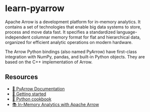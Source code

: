 # learn-pyarrow
Apache Arrow is a development platform for in-memory analytics. It contains a set of technologies that enable big data systems to store, process and move data fast. It specifies a standardized language-independent columnar memory format for flat and hierarchical data, organized for efficient analytic operations on modern hardware.

The Arrow Python bindings (also named PyArrow) have first-class integration with NumPy, pandas, and built-in Python objects. They are based on the C++ implementation of Arrow. 

## Resources
* [:scroll: PyArrow Documentation](https://arrow.apache.org/docs/python/index.html)
* [:scroll: Getting started](https://arrow.apache.org/docs/python/getstarted.html)
* [:scroll: Python cookbook](https://arrow.apache.org/cookbook/py/)
* [:books: In-Memory Analytics with Apache Arrow](https://learning.oreilly.com/library/view/in-memory-analytics-with/9781801071031/)
